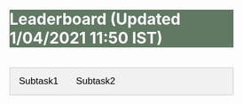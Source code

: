 <style>
* {
  box-sizing: border-box;
}

.row {
  margin-left:-5px;
  margin-right:-5px;
}
  
.column {
  float: left;
  width: 50%;
  padding: 5px;
}

/* Clearfix (clear floats) */
.row::after {
  content: "";
  clear: both;
  display: table;
}

.vl {
  border-left: 6px solid green;
  height: 500px;
}


<style>
body {font-family: Arial;}

/* Style the tab */
.tab {
  overflow: hidden;
  border: 1px solid #ccc;
  background-color: #f1f1f1;
}

/* Style the buttons inside the tab */
.tab button {
  background-color: inherit;
  float: left;
  border: none;
  outline: none;
  cursor: pointer;
  padding: 14px 16px;
  transition: 0.3s;
  font-size: 17px;
}

/* Change background color of buttons on hover */
.tab button:hover {
  background-color: #ddd;
}

/* Create an active/current tablink class */
.tab button.active {
  background-color: #ccc;
}

/* Style the tab content */
.tabcontent {
  display: none;
  padding: 6px 12px;
  border: 1px solid #ccc;
  border-top: none;
}
.tabcontent2 {
  display: none;
  padding: 6px 12px;
  border: 1px solid #ccc;
  border-top: none;
}
</style>


</style>


<br>
<br>
<div class="widewrapper pagetitle">
  <div class="container" style="background-color:#617863">
    <h1 style="color:white;">Leaderboard (Updated 1/04/2021 11:50 IST)</h1>
  </div>
</div>

<br>

<div class="tab">
  <button class="tablinks" onclick="openCity(event, 'subtask1')">Subtask1</button>
  <button class="tablinks" onclick="openCity(event, 'subtask2')">Subtask2</button>
</div>

<div id="subtask1" class="tabcontent">
<h3>Subtask1</h3>

<div class="tab">
  <button class="tablinks2" onclick="openCity2(event, 'subtask1_l1')">Leaderboard 1</button>
  <button class="tablinks2" onclick="openCity2(event, 'subtask1_l2')">Leaderboard 2</button>
</div>

<div id="subtask1_l1" class="tabcontent2">
<p style="font-size:16.5px;">Leaderboard1 for Subtask1 is based on evaluation on all the blind test samples (both channel matched and mismatched conditions during data collection between blind test and non-blind test). The best submission (out of the 5) of every team is considered. Ranks are calculated on the basis of Average WER.</p>

<table style="font-size:16.5px;" id="tablePreview" class="table table-striped table-sm">
  
  <!--Table head-->
  <!--Table body-->
  <tbody>
    <tr>
      <th>#</th>
      <th>Team Name</th>
      <th>Hindi (% WER)</th>
      <th>Marathi (% WER)</th>
      <th>Oriya (% WER)</th>
      <th>Tamil (% WER)</th>
      <th>Telugu (% WER)</th>
      <th>Gujarati (% WER)</th>
      <th>Average (% WER)</th>
    </tr>
    <tr>
      <td>1</td>
      <td>EthereumMiner</td>
      <td>17.54</td>
      <td>20.15</td>
      <td>19.99</td>
      <td>28.52</td>
      <td>26.08</td>
      <td>20.11</td>
      <td>22.06</td>
    </tr>
    <tr>
      <td>2</td>
      <td>Uniphore</td>
      <td>24.35</td>
      <td>18.58</td>
      <td>28.67</td>
      <td>18.58</td>
      <td>29.26</td>
      <td>23.48</td>
      <td>23.82</td>
    </tr>
    <tr>
      <td>3</td>
      <td>Ekstep</td>
      <td>12.24</td>
      <td>39.74</td>
      <td>27.1</td>
      <td>27.2</td>
      <td>22.43</td>
      <td>30.65</td>
      <td>26.56</td>
    </tr>
    <tr>
      <td>4</td>
      <td>JHU-CLSP/GoVivace</td>
      <td>25.93</td>
      <td>28.45</td>
      <td>33.73</td>
      <td>31.99</td>
      <td>28.69</td>
      <td>23.97</td>
      <td>28.79</td>
    </tr>
    <tr>
      <td>5</td>
      <td>TCS-SpeechNLP</td>
      <td>19.8</td>
      <td>37.09</td>
      <td>35.33</td>
      <td>26.49</td>
      <td>27.06</td>
      <td>28.75</td>
      <td>29.09</td>
    </tr>
    <tr>
      <td>6</td>
      <td>IIITHSPL</td>
      <td>31.11</td>
      <td>33.8</td>
      <td>37.19</td>
      <td>35.03</td>
      <td>17.0</td>
      <td>26.94</td>
      <td>30.18</td>
    </tr>
    <tr>
      <td>7</td>
      <td>Lottery</td>
      <td>19.81</td>
      <td>58.84</td>
      <td>20.61</td>
      <td>30.87</td>
      <td>28.36</td>
      <td>23.25</td>
      <td>30.29</td>
    </tr>
    <tr>
      <td>8</td>
      <td>Bhavik Vachhani</td>
      <td>27.78</td>
      <td>33.05</td>
      <td>34.57</td>
      <td>33.01</td>
      <td>30.08</td>
      <td>28.22</td>
      <td>31.12</td>
    </tr>
    <tr>
      <td>9</td>
      <td>TUTU</td>
      <td>32.35</td>
      <td>43.88</td>
      <td>34.16</td>
      <td>27.7</td>
      <td>30.25</td>
      <td>25.32</td>
      <td>32.27</td>
    </tr>
    <tr style="background-color:#d3c7f0">
      <td>10</td>
      <td>Baseline</td>
      <td>37.2</td>
      <td>29.04</td>
      <td>38.46</td>
      <td>34.09</td>
      <td>31.44</td>
      <td>26.15</td>
      <td>32.73</td>
    </tr>
    <tr>
      <td>11</td>
      <td>Dialpad</td>
      <td>22.64</td>
      <td>33.87</td>
      <td>38.74</td>
      <td>30.84</td>
      <td>33.61</td>
      <td>37.5</td>
      <td>32.87</td>
    </tr>
    <tr>
      <td>12</td>
      <td>Jio Speech</td>
      <td>35.53</td>
      <td>36.33</td>
      <td>38.55</td>
      <td>33.69</td>
      <td>31.14</td>
      <td>24.79</td>
      <td>33.34</td>
    </tr>
    <tr>
      <td>13</td>
      <td>Nuronics</td>
      <td>38.02</td>
      <td>39.12</td>
      <td>48.4</td>
      <td>34.89</td>
      <td>33.11</td>
      <td>29.68</td>
      <td>37.23</td>
    </tr>
    <tr>
      <td>14</td>
      <td>Bytedance-SA</td>
      <td>27.63</td>
      <td>86.64</td>
      <td>27.45</td>
      <td>33.8</td>
      <td>31.78</td>
      <td>23.11</td>
      <td>38.4</td>
    </tr>
    <tr>
      <td>15</td>
      <td>SRI-B</td>
      <td>32.47</td>
      <td>76.27</td>
      <td>47.72</td>
      <td>27.97</td>
      <td>29.13</td>
      <td>30.17</td>
      <td>40.62</td>
    </tr>
    <tr>
      <td>16</td>
      <td>IITM-SMT-Lab</td>
      <td>17.8</td>
      <td>111.78</td>
      <td>32.21</td>
      <td>27.12</td>
      <td>28.11</td>
      <td>29.8</td>
      <td>41.14</td>
    </tr>
    <tr>
      <td>17</td>
      <td>Dheeyantra</td>
      <td>36.88</td>
      <td>42.7</td>
      <td>40.31</td>
      <td>64.02</td>
      <td>40.62</td>
      <td>33.6</td>
      <td>43.02</td>
    </tr>
    <tr>
      <td>18</td>
      <td>HAL101</td>
      <td>20.74</td>
      <td>96.75</td>
      <td>36.07</td>
      <td>37.95</td>
      <td>34.79</td>
      <td>34.08</td>
      <td>43.4</td>
    </tr>
    <tr>
      <td>19</td>
      <td>INDIGO-IITG</td>
      <td>62.26</td>
      <td>109.09</td>
      <td>51.44</td>
      <td>117.88</td>
      <td>119.72</td>
      <td>102.9</td>
      <td>93.88</td>
    </tr>
  </tbody>
</table>
</div>
<div id="subtask1_l2" class="tabcontent2">

<p style="font-size:16.5px;">Leaderboard 2 for Subtask1 will have 5 languages (all except Marathi) and their average. Leaderboard 2 will be based on evaluation of the audio files belonging to all languages except Marathi. The best submission (out of the 5) of every team will be considered. The ranks are calculated on the basis of average WER.</p>


<table style="font-size:16.5px;" id="tablePreview" class="table table-striped table-sm">
  
  <!--Table head-->
  <!--Table body-->
  <tbody>
    <tr>
      <th>#</th>
      <th>Team Name</th>
      <th>Hindi (% WER)</th>
      <th>Oriya (% WER)</th>
      <th>Tamil (% WER)</th>
      <th>Telugu (% WER)</th>
      <th>Gujarati (% WER)</th>
      <th>Average (% WER)</th>
    </tr>
    <tr>
      <td>1</td>
      <td>EthereumMiner</td>
      <td>17.54</td>
      <td>19.99</td>
      <td>28.52</td>
      <td>26.08</td>
      <td>20.11</td>
      <td>22.45</td>
    </tr>
    <tr>
      <td>2</td>
      <td>Ekstep</td>
      <td>12.24</td>
      <td>27.1</td>
      <td>27.2</td>
      <td>22.43</td>
      <td>30.65</td>
      <td>23.92</td>
    </tr>
    <tr>
      <td>3</td>
      <td>Lottery</td>
      <td>19.81</td>
      <td>20.61</td>
      <td>30.87</td>
      <td>28.36</td>
      <td>23.25</td>
      <td>24.58</td>
    </tr>
    <tr>
      <td>4</td>
      <td>Uniphore</td>
      <td>24.35</td>
      <td>28.67</td>
      <td>18.58</td>
      <td>29.26</td>
      <td>23.48</td>
      <td>24.87</td>
    </tr>
    <tr>
      <td>5</td>
      <td>IITM-SMT-Lab</td>
      <td>17.8</td>
      <td>32.21</td>
      <td>27.12</td>
      <td>28.11</td>
      <td>29.8</td>
      <td>27.01</td>
    </tr>
    <tr>
      <td>6</td>
      <td>TCS-SpeechNLP</td>
      <td>19.8</td>
      <td>35.21</td>
      <td>26.49</td>
      <td>27.06</td>
      <td>28.75</td>
      <td>27.46</td>
    </tr>
    <tr>
      <td>7</td>
      <td>Bytedance-SA</td>
      <td>27.63</td>
      <td>27.45</td>
      <td>33.8</td>
      <td>31.78</td>
      <td>23.11</td>
      <td>28.75</td>
    </tr>
    <tr>
      <td>8</td>
      <td>JHU-CLSP/GoVivace</td>
      <td>25.93</td>
      <td>33.73</td>
      <td>31.99</td>
      <td>28.69</td>
      <td>23.97</td>
      <td>28.86</td>
    </tr>
    <tr>
      <td>9</td>
      <td>TUTU</td>
      <td>26.68</td>
      <td>36.16</td>
      <td>27.7</td>
      <td>30.25</td>
      <td>25.32</td>
      <td>29.22</td>
    </tr>
    <tr>
      <td>10</td>
      <td>IIITHSPL</td>
      <td>31.11</td>
      <td>37.19</td>
      <td>35.03</td>
      <td>17.0</td>
      <td>26.94</td>
      <td>29.45</td>
    </tr>
    <tr>
      <td>11</td>
      <td>Bhavik Vachhani</td>
      <td>27.78</td>
      <td>34.57</td>
      <td>33.01</td>
      <td>30.08</td>
      <td>28.22</td>
      <td>30.73</td>
    </tr>
    <tr>
      <td>12</td>
      <td>HAL101</td>
      <td>21.42</td>
      <td>34.66</td>
      <td>37.92</td>
      <td>33.92</td>
      <td>34.37</td>
      <td>32.46</td>
    </tr>
    <tr>
      <td>13</td>
      <td>Dialpad</td>
      <td>22.64</td>
      <td>38.74</td>
      <td>30.84</td>
      <td>33.61</td>
      <td>37.5</td>
      <td>32.67</td>
    </tr>
    <tr>
      <td>14</td>
      <td>Jio Speech</td>
      <td>35.53</td>
      <td>38.55</td>
      <td>33.69</td>
      <td>31.14</td>
      <td>24.79</td>
      <td>33.34</td>
    </tr>
    <tr style="background-color:#d3c7f0">
      <td>15</td>
      <td>Baseline</td>
      <td>37.2</td>
      <td>38.46</td>
      <td>34.09</td>
      <td>31.44</td>
      <td>26.15</td>
      <td>33.47</td>
    </tr>
    <tr>
      <td>16</td>
      <td>SRI-B</td>
      <td>32.47</td>
      <td>47.72</td>
      <td>27.97</td>
      <td>29.13</td>
      <td>30.17</td>
      <td>33.49</td>
    </tr>
    <tr>
      <td>17</td>
      <td>Nuronics</td>
      <td>38.02</td>
      <td>48.4</td>
      <td>34.89</td>
      <td>33.11</td>
      <td>29.68</td>
      <td>36.82</td>
    </tr>
    <tr>
      <td>18</td>
      <td>Dheeyantra</td>
      <td>36.88</td>
      <td>40.31</td>
      <td>64.02</td>
      <td>40.62</td>
      <td>33.6</td>
      <td>43.09</td>
    </tr>
    <tr>
      <td>19</td>
      <td>INDIGO-IITG</td>
      <td>62.26</td>
      <td>51.44</td>
      <td>117.88</td>
      <td>119.72</td>
      <td>102.9</td>
      <td>90.84</td>
    </tr>
  </tbody>
</table>




</div>

</div>


<div id="subtask2" class="tabcontent">
<h3>Subtask2</h3>



<div class="row">
  <div class="column">
<h4>Ranks are determined on the basis of average WER.:</h4>

<table style="font-size:16.5px;" id="tablePreview" class="table table-striped table-sm">
  
  <!--Table head-->
  <!--Table body-->
  <tbody>
    <tr>
      <th>#</th>
      <th>Team Name</th>
      <th>Hindi-English (% WER)</th>
      <th>Bengali-English (% WER)</th>
      <th>Average (% WER)</th>
    </tr>
    <tr>
      <td>1</td>
      <td>JHU-CLSP</td>
      <td>17.84</td>
      <td>28.78</td>
      <td>23.31</td>
    </tr>
    <tr>
      <td>2</td>
      <td>Sayint</td>
      <td>20.85</td>
      <td>26.72</td>
      <td>23.79</td>
    </tr>
    <tr>
      <td>3</td>
      <td>KARI</td>
      <td>22.49</td>
      <td>25.79</td>
      <td>24.14</td>
    </tr>
    <tr>
      <td>4</td>
      <td>Bytedance-SA</td>
      <td>21.56</td>
      <td>26.84</td>
      <td>24.20</td>
    </tr>
    <tr>
      <td>5</td>
      <td>Ekstep</td>
      <td>21.77</td>
      <td>28.27</td>
      <td>25.02</td>
    </tr>
    <tr>
      <td>6</td>
      <td>TUTU</td>
      <td>23.96</td>
      <td>29.63</td>
      <td>26.8</td>
    </tr>
    <tr>
      <td>7</td>
      <td>MCSASR</td>
      <td>24.55</td>
      <td>29.89</td>
      <td>27.22</td>
    </tr>
    <tr style="background-color:#d3c7f0">
      <td>8</td>
      <td>Baseline</td>
      <td>25.53</td>
      <td>32.81</td>
      <td>29.17</td>
    </tr>
    <tr>
      <td>9</td>
      <td>Jio Speech</td>
      <td>27.69</td>
      <td>32.59</td>
      <td>30.14</td>
    </tr>
    <tr>
      <td>10</td>
      <td>INDIGO-IITG</td>
      <td>27.92</td>
      <td>33.55</td>
      <td>30.73</td>
    </tr>
    <tr>
      <td>11</td>
      <td>Bhavik Vachhani</td>
      <td>28.25</td>
      <td>34.21</td>
      <td>31.23</td>
    </tr>
    <tr>
      <td>12</td>
      <td>SRI-B</td>
      <td>28.77</td>
      <td>35.19</td>
      <td>31.98</td>
    </tr>
  </tbody>
</table>
</div>

  <div class="column">


<h4>Ranks are determined on the basis of average Transliterated WER.:</h4>

<table style="font-size:16.5px;" id="tablePreview" class="table table-striped table-sm">
  
  <!--Table head-->
  <!--Table body-->
  <tbody>
    <tr>
      <th>#</th>
      <th>Team Name</th>
      <th>Hindi-English (% WER)</th>
      <th>Bengali-English (% WER)</th>
      <th>Average (% WER)</th>
    </tr>
    <tr>
      <td>1</td>
      <td>Sayint</td>
      <td>18.78</td>
      <td>25.08</td>
      <td>21.93</td>
    </tr>
    <tr>
      <td>2</td>
      <td>JHU-CLSP</td>
      <td>17.14</td>
      <td>26.96</td>
      <td>22.05</td>
    </tr>
    <tr>
      <td>3</td>
      <td>Bytedance-SA</td>
      <td>19.65</td>
      <td>25.48</td>
      <td>22.57</td>
    </tr>
    <tr>
      <td>4</td>
      <td>KARI</td>
      <td>20.6</td>
      <td>24.54</td>
      <td>22.57</td>
    </tr>
    <tr>
      <td>5</td>
      <td>Ekstep</td>
      <td>20.75</td>
      <td>26.96</td>
      <td>23.85</td>
    </tr>
    <tr>
      <td>6</td>
      <td>TUTU</td>
      <td>22.3</td>
      <td>28.33</td>
      <td>25.31</td>
    </tr>
    <tr>
      <td>7</td>
      <td>MCSASR</td>
      <td>22.58</td>
      <td>28.65</td>
      <td>25.61</td>
    </tr>
    <tr>
      <td>8</td>
      <td>Jio Speech</td>
      <td>23.83</td>
      <td>30.15</td>
      <td>26.99</td>
    </tr>
    <tr>
      <td>9</td>
      <td>INDIGO-IITG</td>
      <td>23.78</td>
      <td>31.2</td>
      <td>27.49</td>
    </tr>
    <tr style="background-color:#d3c7f0">
      <td>10</td>
      <td>Baseline</td>
      <td>23.8</td>
      <td>31.7</td>
      <td>27.75</td>
    </tr>
    <tr>
      <td>11</td>
      <td>Bhavik Vachhani</td>
      <td>25.1</td>
      <td>32.48</td>
      <td>28.79</td>
    </tr>
    <tr>
      <td>12</td>
      <td>SRI-B</td>
      <td>28.77</td>
      <td>35.19</td>
      <td>31.98</td>
    </tr>
  </tbody>
</table>
  </div>
</div>
</div>


<script>
function openCity(evt, cityName) {
  var i, tabcontent, tablinks;
  tabcontent = document.getElementsByClassName("tabcontent");
  for (i = 0; i < tabcontent.length; i++) {
    tabcontent[i].style.display = "none";
  }
  tablinks = document.getElementsByClassName("tablinks");
  for (i = 0; i < tablinks.length; i++) {
    tablinks[i].className = tablinks[i].className.replace(" active", "");
  }
  document.getElementById(cityName).style.display = "block";
  evt.currentTarget.className += " active";
}

function openCity2(evt, cityName) {
  var i, tabcontent, tablinks;
  tabcontent = document.getElementsByClassName("tabcontent2");
  for (i = 0; i < tabcontent.length; i++) {
    tabcontent[i].style.display = "none";
  }
  tablinks = document.getElementsByClassName("tablinks2");
  for (i = 0; i < tablinks.length; i++) {
    tablinks[i].className = tablinks[i].className.replace(" active", "");
  }
  document.getElementById(cityName).style.display = "block";
  evt.currentTarget.className += " active";
}
</script>